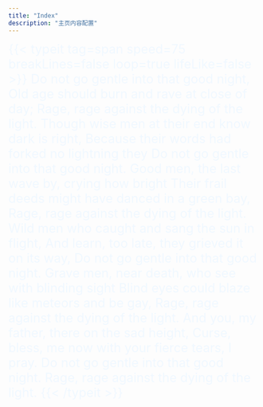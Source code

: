 ```yaml
---
title: "Index"
description: "主页内容配置"
---
```

<style>
.my-typeit
{
    color:aliceBlue;
    font-size:25px;
}
</style>
<div class="my-typeit">
    <!-- <span>欢迎，我</span> -->
    {{< typeit 
    tag=span
    speed=75
    breakLines=false
    loop=true
    lifeLike=false
    >}}
    Do not go gentle into that good night,
    Old age should burn and rave at close of day;
    Rage, rage against the dying of the light.
    Though wise men at their end know dark is right,
    Because their words had forked no lightning they
    Do not go gentle into that good night.
    Good men, the last wave by, crying how bright
    Their frail deeds might have danced in a green bay,
    Rage, rage against the dying of the light.
    Wild men who caught and sang the sun in flight,
    And learn, too late, they grieved it on its way,
    Do not go gentle into that good night.
    Grave men, near death, who see with blinding sight
    Blind eyes could blaze like meteors and be gay,
    Rage, rage against the dying of the light.
    And you, my father, there on the sad height,
    Curse, bless, me now with your fierce tears, I pray.
    Do not go gentle into that good night.
    Rage, rage against the dying of the light.
    {{< /typeit >}}
</div>